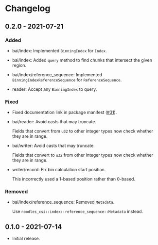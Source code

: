 # Changelog

## 0.2.0 - 2021-07-21

### Added

  * bai/index: Implemented `BinningIndex` for `Index`.

  * bai/index: Added `query` method to find chunks that intersect the given
    region.

  * bai/index/reference_sequence: Implemented `BinningIndexReferenceSequence`
    for `ReferenceSequence`.

  * reader: Accept any `BinningIndex` to query.

### Fixed

  * Fixed documentation link in package manifest ([#31]).

  * bai/reader: Avoid casts that may truncate.

    Fields that convert from `u32` to other integer types now check whether
    they are in range.

  * bai/writer: Avoid casts that may truncate.

    Fields that convert to `u32` from other integer types now check whether
    they are in range.

  * writer/record: Fix bin calculation start position.

    This incorrectly used a 1-based position rather than 0-based.

[#31]: https://github.com/zaeleus/noodles/issues/31

### Removed

  * bai/index/reference_sequence: Removed `Metadata`.

    Use `noodles_csi::index::reference_sequence::Metadata` instead.

## 0.1.0 - 2021-07-14

  * Initial release.
